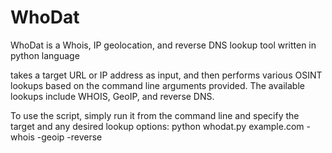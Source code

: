 # WhoDat
WhoDat is a Whois, IP geolocation, and reverse DNS lookup tool written in python language

takes a target URL or IP address as input, and then performs various OSINT lookups based on the command line arguments provided. The available lookups include WHOIS, GeoIP, and reverse DNS.

To use the script, simply run it from the command line and specify the target and any desired lookup options:
python whodat.py example.com -whois -geoip -reverse
